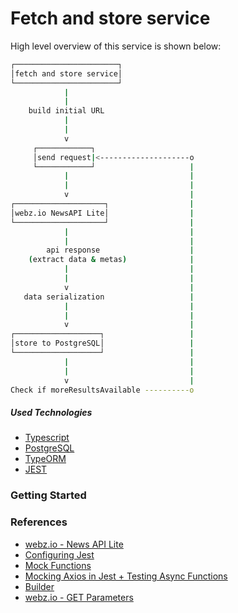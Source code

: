 # Fetch and store service

High level overview of this service is shown below:

```bash
┌───────────────────────┐
│fetch and store service│
└───────────────────────┘
            |
            |
    build initial URL
            |
            |
            v
     ┌────────────┐
     │send request|<--------------------o
     └────────────┘                     |
            |                           |
            |                           |
            v                           |
┌────────────────────┐                  |
│webz.io NewsAPI Lite│                  |
└────────────────────┘                  |
            |                           |
            |                           |
        api response                    |
    (extract data & metas)              |
            |                           |
            |                           |
            v                           |
   data serialization                   |
            |                           |
            |                           |
            v                           |
┌───────────────────┐                   |
│store to PostgreSQL│                   |
└───────────────────┘                   |
            |                           |
            |                           |
            v                           |
Check if moreResultsAvailable ----------o
```

##### Used Technologies

- [Typescript](https://www.typescriptlang.org/)
- [PostgreSQL](https://www.postgresql.org/)
- [TypeORM](https://typeorm.io/)
- [JEST](https://jestjs.io/docs/mock-function-api)

### Getting Started

### References

- [webz.io - News API Lite](https://docs.webz.io/reference/news-api-lite)
- [Configuring Jest](https://jestjs.io/docs/configuration)
- [Mock Functions](https://jestjs.io/docs/mock-function-api)
- [Mocking Axios in Jest + Testing Async Functions](https://www.youtube.com/watch?v=9Yrd4aZkse8)
- [Builder](https://refactoring.guru/design-patterns/builder)
- [webz.io - GET Parameters](https://docs.webz.io/reference/get-parameters)
